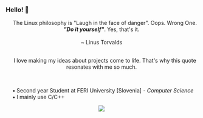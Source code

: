 ### Hello! 👋

<p align="center">
	&emsp; The Linux philosophy is "Laugh in the face of danger". Oops. Wrong One. <b><i>"Do it yourself"</i></b>. Yes, that's it.
    <br><br>~ Linus Torvalds<br><br>
</p>
<p align="center">&emsp; I love making my ideas about projects come to life. That's why this quote resonates with me so much.</p>
<br>
<p>
    	&emsp; <b>•</b> Second year Student at FERI University [Slovenia] <i>- Computer Science </i>
    	<br>
	&emsp; <b>•</b> I mainly use C/C++
</p>

<p align="center">
  <img src="https://github-readme-stats.vercel.app/api?username=mihasket&show_icons=true&theme=gruvbox" />
</p>
